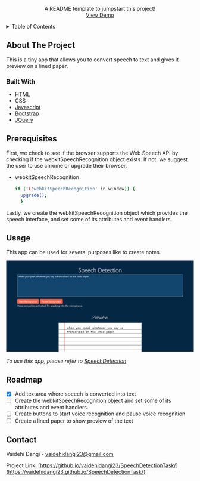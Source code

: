   <p align="center">
    A README template to jumpstart this project!
    <br />
    <a href="https://vaidehidangi23.github.io/SpeechDetectionTask/">View Demo</a>
     </p>
</div>



<!-- TABLE OF CONTENTS -->
<details>
  <summary>Table of Contents</summary>
  <ol>
    <li>
      <a href="#about-the-project">About The Project</a>
      <ul>
        <li><a href="#built-with">Built With</a></li>
      </ul>
    </li>
    <li>
      <a href="#getting-started">Prerequisites</a>
      </li>
    <li><a href="#usage">Usage</a></li>
    <li><a href="#roadmap">Roadmap</a></li>
    <li><a href="#contact">Contact</a></li>
    </ol>
</details>



<!-- ABOUT THE PROJECT -->
## About The Project

This is a tiny app that allows you to convert speech to text and gives it preview on a lined paper.

### Built With

* HTML
* CSS
* [Javascript](https://developer.mozilla.org/en-US/docs/Web/JavaScript)
* [Bootstrap](https://getbootstrap.com)
* [JQuery](https://jquery.com)



## Prerequisites

First, we check to see if the browser supports the Web Speech API by checking if the webkitSpeechRecognition object exists. If not, we suggest the user to use chrome or upgrade their browser.
* webkitSpeechRecognition
  ```sh
  if (!('webkitSpeechRecognition' in window)) {
    upgrade();
    }
  ```
Lastly, we create the webkitSpeechRecognition object which provides the speech interface, and set some of its attributes and event handlers.



<!-- USAGE EXAMPLES -->
## Usage

This app can be used for several purposes like to create notes.

<img src='pic.png'>

_To use this app, please refer to [SpeechDetection](https://vaidehidangi23.github.io/SpeechDetectionTask/)_




<!-- ROADMAP -->
## Roadmap

- [x] Add textarea where speech is converted into text
- [ ] Create the webkitSpeechRecognition object and set some of its attributes and event handlers.
- [ ] Create buttons to start voice recognition and pause voice recognition
- [ ] Create a lined paper to show preview of the text

<!-- CONTACT -->
## Contact

Vaidehi Dangi - vaidehidangi23@gmail.com

Project Link: [https://github.io/vaidehidangi23/SpeechDetectionTask/](https://vaidehidangi23.github.io/SpeechDetectionTask/)


